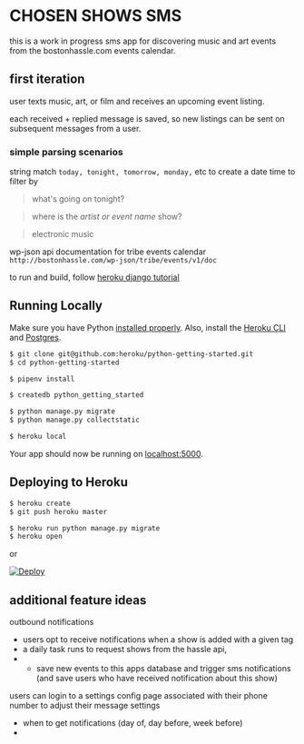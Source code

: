 # CHOSEN SHOWS SMS

this is a work in progress sms app for discovering music and art events from the bostonhassle.com events calendar.



## first iteration
user texts music, art, or film
and receives an upcoming event listing.

each received + replied message is saved, so new listings can be sent on subsequent messages from a user.

### simple parsing scenarios
string match `today, tonight, tomorrow, monday,` etc
to create a date time to filter by

> what's going on tonight?

> where is the *artist or event name* show?

> electronic music


wp-json api documentation for tribe events calendar
`http://bostonhassle.com/wp-json/tribe/events/v1/doc`






to run and build, follow [heroku django tutorial](https://devcenter.heroku.com/articles/getting-started-with-)



## Running Locally

Make sure you have Python [installed properly](http://install.python-guide.org). Also, install the [Heroku CLI](https://devcenter.heroku.com/articles/heroku-cli) and [Postgres](https://devcenter.heroku.com/articles/heroku-postgresql#local-setup).

```sh
$ git clone git@github.com:heroku/python-getting-started.git
$ cd python-getting-started

$ pipenv install

$ createdb python_getting_started

$ python manage.py migrate
$ python manage.py collectstatic

$ heroku local
```

Your app should now be running on [localhost:5000](http://localhost:5000/).

## Deploying to Heroku

```sh
$ heroku create
$ git push heroku master

$ heroku run python manage.py migrate
$ heroku open
```
or

[![Deploy](https://www.herokucdn.com/deploy/button.svg)](https://heroku.com/deploy)


## additional feature ideas
outbound notifications
  - users opt to receive notifications when a show is added with a given tag
  - a daily task runs to request shows from the hassle api,
  - - save new events to this apps database and trigger sms notifications (and save users who have received notification about this show)


users can login to a settings config page associated with their phone number to adjust their message settings
- when to get notifications (day of, day before, week before)
-

